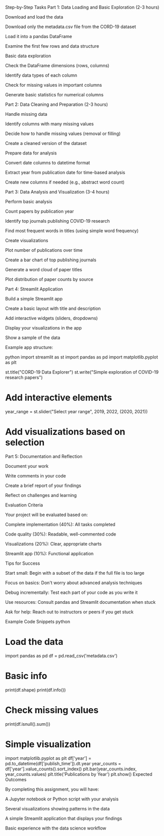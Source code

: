 Step-by-Step Tasks
Part 1: Data Loading and Basic Exploration (2-3 hours)

Download and load the data

Download only the metadata.csv file from the CORD-19 dataset

Load it into a pandas DataFrame

Examine the first few rows and data structure

Basic data exploration

Check the DataFrame dimensions (rows, columns)

Identify data types of each column

Check for missing values in important columns

Generate basic statistics for numerical columns

Part 2: Data Cleaning and Preparation (2-3 hours)

Handle missing data

Identify columns with many missing values

Decide how to handle missing values (removal or filling)

Create a cleaned version of the dataset

Prepare data for analysis

Convert date columns to datetime format

Extract year from publication date for time-based analysis

Create new columns if needed (e.g., abstract word count)

Part 3: Data Analysis and Visualization (3-4 hours)

Perform basic analysis

Count papers by publication year

Identify top journals publishing COVID-19 research

Find most frequent words in titles (using simple word frequency)

Create visualizations

Plot number of publications over time

Create a bar chart of top publishing journals

Generate a word cloud of paper titles

Plot distribution of paper counts by source

Part 4: Streamlit Application 

Build a simple Streamlit app

Create a basic layout with title and description

Add interactive widgets (sliders, dropdowns)

Display your visualizations in the app

Show a sample of the data

Example app structure:

python
import streamlit as st
import pandas as pd
import matplotlib.pyplot as plt

st.title("CORD-19 Data Explorer")
st.write("Simple exploration of COVID-19 research papers")

# Add interactive elements
year_range = st.slider("Select year range", 2019, 2022, (2020, 2021))
# Add visualizations based on selection
Part 5: Documentation and Reflection

Document your work

Write comments in your code

Create a brief report of your findings

Reflect on challenges and learning

Evaluation Criteria

Your project will be evaluated based on:

Complete implementation (40%): All tasks completed

Code quality (30%): Readable, well-commented code

Visualizations (20%): Clear, appropriate charts

Streamlit app (10%): Functional application

Tips for Success

Start small: Begin with a subset of the data if the full file is too large

Focus on basics: Don't worry about advanced analysis techniques

Debug incrementally: Test each part of your code as you write it

Use resources: Consult pandas and Streamlit documentation when stuck

Ask for help: Reach out to instructors or peers if you get stuck

Example Code Snippets
python
# Load the data
import pandas as pd
df = pd.read_csv('metadata.csv')

# Basic info
print(df.shape)
print(df.info())

# Check missing values
print(df.isnull().sum())

# Simple visualization
import matplotlib.pyplot as plt
df['year'] = pd.to_datetime(df['publish_time']).dt.year
year_counts = df['year'].value_counts().sort_index()
plt.bar(year_counts.index, year_counts.values)
plt.title('Publications by Year')
plt.show()
Expected Outcomes

By completing this assignment, you will have:

A Jupyter notebook or Python script with your analysis

Several visualizations showing patterns in the data

A simple Streamlit application that displays your findings

Basic experience with the data science workflow
